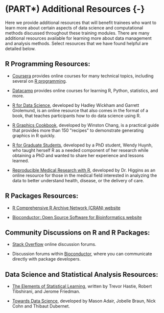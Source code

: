 # (PART\*) Additional Resources {-}









Here we provide additional resources that will benefit trainees who want to learn more about certain aspects of data science and computational methods discussed throughout these training modules. There are many additional resources available for learning more about data management and analysis methods. Select resources that we have found helpful are detailed below.


## R Programming Resources:

+ [Coursera](https://www.coursera.org) provides online courses for many technical topics, including several on [R programming](https://www.coursera.org/courses?query=r).

+ [Datacamp](https://www.datacamp.com/) provides online courses for learning R, Python, statistics, and more.

+ [R for Data Science](https://r4ds.had.co.nz/), developed by Hadley Wickham and Garrett Grolemund, is an online resource that also comes in the format of a book, that teaches participants how to do data science using R.
  
+ [R Graphics Cookbook](https://r-graphics.org/), developed by Winston Chang, is a practical guide that provides more than 150 "recipes" to demonstrate generating graphics in R quickly.
  
+	[R for Graduate Students](https://bookdown.org/yih_huynh/Guide-to-R-Book/), developed by a PhD student, Wendy Huynh, who taught herself R as a needed component of her research while obtaining a PhD and wanted to share her experience and lessons learned.

+	[Reproducible Medical Research with R](https://bookdown.org/pdr_higgins/rmrwr/), developed by Dr. Higgins as an online resource for those in the medical field interested in analyzing the data to better understand health, disease, or the delivery of care.


## R Packages Resources:
  
+ [R Comprehensive R Archive Network (CRAN) website](https://cran.r-project.org/)
  
+	[Bioconductor: Open Source Software for Bioinformatics website](https://www.bioconductor.org/)


## Community Discussions on R and R Packages:

+ [Stack Overflow](https://stackoverflow.com/questions) online discussion forums.
  
+ Discussion forums within [Bioconductor](https://www.bioconductor.org/), where you can communicate directly with package developers.


## Data Science and Statistical Analysis Resources:
  
+ [The Elements of Statistical Learning](https://web.stanford.edu/~hastie/ElemStatLearn/printings/ESLII_print12_toc.pdf), written by Trevor Hastie, Robert Tibshirani, and Jerome Friedman.

+	[Towards Data Science](https://towardsdatascience.com/), developed by Mason Adair, Jobelle Braun, Nick Cohn and Thibaut Dubernet.
